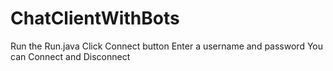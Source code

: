 # ChatClientWithBots
Run the Run.java
Click Connect button
Enter a username and password
You can Connect and Disconnect
